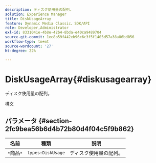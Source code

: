 ```yaml
---
description: ディスク使用量の配列。
solution: Experience Manager
title: DiskUsageArray
feature: Dynamic Media Classic、SDK/API
role: Developer,Administrator
exl-id: 8331041e-4b8e-42b4-8bda-e40ca9489704
source-git-commit: 1ec8b59f442eb96c6c3f5f1405d57a38a86bd056
workflow-type: tm+mt
source-wordcount: '27'
ht-degree: 22%

---
```


# DiskUsageArray{#diskusagearray}

ディスク使用量の配列。

構文

## パラメータ {#section-2fc9bea56b6d4b72b80d4f04c5f9b862}

| 名前 | 種類 | 説明 |
|---|---|---|
| `*`商品`*` | `types:DiskUsage` | ディスク使用量の配列。 |
